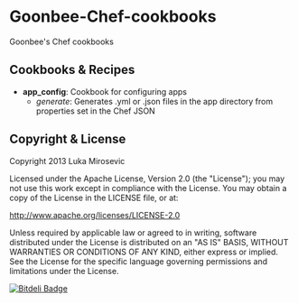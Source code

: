 Goonbee-Chef-cookbooks
============

Goonbee's Chef cookbooks

Cookbooks & Recipes
------------

- **app_config**: Cookbook for configuring apps
  + *generate*: Generates .yml or .json files in the app directory from properties set in the Chef JSON

Copyright & License
------------

Copyright 2013 Luka Mirosevic

Licensed under the Apache License, Version 2.0 (the "License"); you may not use this work except in compliance with the License. You may obtain a copy of the License in the LICENSE file, or at:

http://www.apache.org/licenses/LICENSE-2.0

Unless required by applicable law or agreed to in writing, software distributed under the License is distributed on an "AS IS" BASIS, WITHOUT WARRANTIES OR CONDITIONS OF ANY KIND, either express or implied. See the License for the specific language governing permissions and limitations under the License.


[![Bitdeli Badge](https://d2weczhvl823v0.cloudfront.net/lmirosevic/goonbee-cookbooks/trend.png)](https://bitdeli.com/free "Bitdeli Badge")

